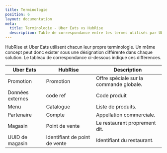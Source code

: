 ```yaml
---
title: Terminologie
position: 6
layout: documentation
meta:
  title: Terminologie - Uber Eats vs HubRise
  description: Table de correspondance entre les termes utilisés par Uber Eats et ceux utilisés par HubRise.
---
```


HubRise et Uber Eats utilisent chacun leur propre terminologie. Un même concept peut donc exister sous une désignation différente dans chaque solution. Le tableau de correspondance ci-dessous indique ces différences.

| Uber Eats     | HubRise     | Description                         |
| ------------- | ----------- | ----------------------------------- |
| Promotion      | Promotion    | Offre spéciale sur la commande globale. |
| Données externes | code ref    | Code produit                       |
| Menu          | Catalogue     | Liste de produits.                   |
| Partenaire       | Compte     | Appellation commerciale.                     |
| Magasin         | Point de vente    | Le restaurant proprement dit.              |
| UUID de magasin    | Identifiant de point de vente | Identifiant du restaurant.               |
